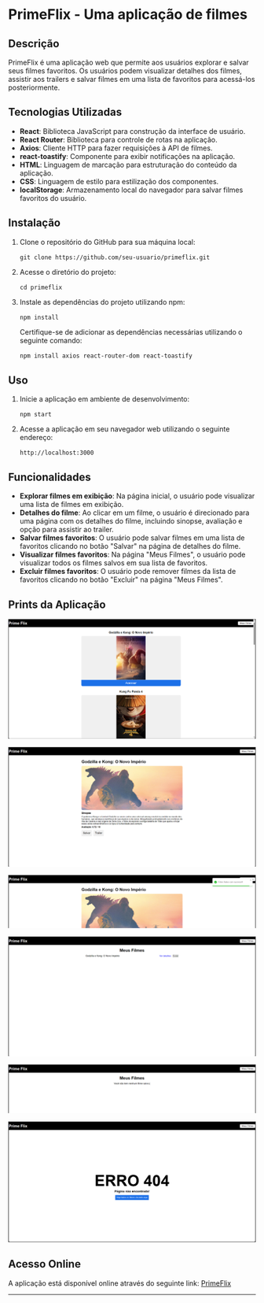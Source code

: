 
# PrimeFlix - Uma aplicação de filmes

## Descrição

PrimeFlix é uma aplicação web que permite aos usuários explorar e salvar seus filmes favoritos. Os usuários podem visualizar detalhes dos filmes, assistir aos trailers e salvar filmes em uma lista de favoritos para acessá-los posteriormente.

## Tecnologias Utilizadas

- **React**: Biblioteca JavaScript para construção da interface de usuário.
- **React Router**: Biblioteca para controle de rotas na aplicação.
- **Axios**: Cliente HTTP para fazer requisições à API de filmes.
- **react-toastify**: Componente para exibir notificações na aplicação.
- **HTML**: Linguagem de marcação para estruturação do conteúdo da aplicação.
- **CSS**: Linguagem de estilo para estilização dos componentes.
- **localStorage**: Armazenamento local do navegador para salvar filmes favoritos do usuário.

## Instalação

1. Clone o repositório do GitHub para sua máquina local:
   ```
   git clone https://github.com/seu-usuario/primeflix.git
   ```
   
2. Acesse o diretório do projeto:
   ```
   cd primeflix
   ```
   
3. Instale as dependências do projeto utilizando npm:
   ```
   npm install
   ```
   
   Certifique-se de adicionar as dependências necessárias utilizando o seguinte comando:
   ```bash
   npm install axios react-router-dom react-toastify
   ```

## Uso

1. Inicie a aplicação em ambiente de desenvolvimento:
   ```
   npm start
   ```

2. Acesse a aplicação em seu navegador web utilizando o seguinte endereço:
   ```
   http://localhost:3000
   ```

## Funcionalidades

- **Explorar filmes em exibição**: Na página inicial, o usuário pode visualizar uma lista de filmes em exibição.
- **Detalhes do filme**: Ao clicar em um filme, o usuário é direcionado para uma página com os detalhes do filme, incluindo sinopse, avaliação e opção para assistir ao trailer.
- **Salvar filmes favoritos**: O usuário pode salvar filmes em uma lista de favoritos clicando no botão "Salvar" na página de detalhes do filme.
- **Visualizar filmes favoritos**: Na página "Meus Filmes", o usuário pode visualizar todos os filmes salvos em sua lista de favoritos.
- **Excluir filmes favoritos**: O usuário pode remover filmes da lista de favoritos clicando no botão "Excluir" na página "Meus Filmes".


## Prints da Aplicação

![Print da Página Inicial](./README/home.png)

![Print da Página de Detalhes do Filme](./README/filme.png)

![Print da Página de Detalhes do Filme ao Salvar nos Meus Favoritos(Notificação)](./README/filme-notification.png)

![Print da Página do Meus Favoritos](./README/favoritos.png)

![Print da Página do Meus Favoritos(sem filme favoritado)](./README/favoritos-none.png)

![Print da Página de Erro](./README/erro.png)

## Acesso Online

A aplicação está disponível online através do seguinte link: [PrimeFlix](https://prime-flix-topaz.vercel.app/)

---